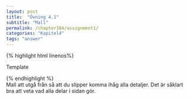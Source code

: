 ```yaml
---
layout: post
title:  "Övning 4.1"
subtitle: "Mall"
permalink: /chapter104/assignment1/
categories: "Kapitel4"
tags: "answer"
---
```

{% highlight html linenos%}
<!DOCTYPE html>
<html lang="sv">
  <head>
    <meta charset="utf-8">
    <meta name="description" content="Beskrivning">
    <meta name="author" content="Montathar Faraon">
    <title>Template</title>
  </head>
  <body>
    <!-- Innehåll som ska visas i en webbläsare anges här -->
    <p>Template</p>
  </body>
</html>
{% endhighlight %}
<figcaption>Mall att utgå från så att du slipper komma ihåg alla detaljer. Det är såklart bra att veta vad alla delar i sidan gör.</figcaption>
